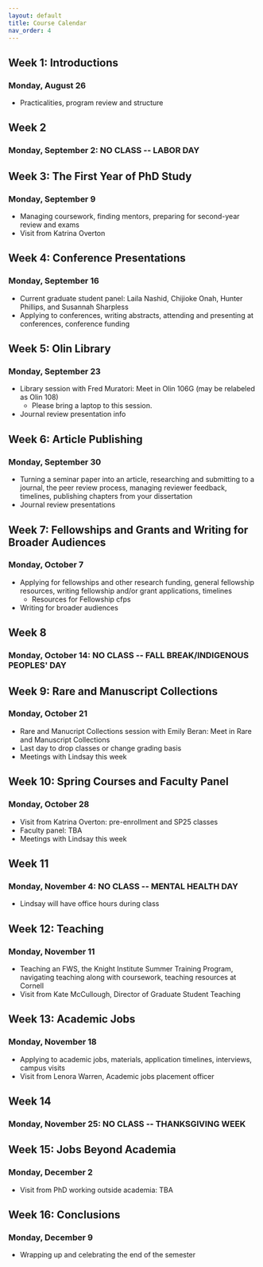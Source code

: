 ```yaml
---
layout: default
title: Course Calendar
nav_order: 4
---
```

## Week 1: Introductions
### Monday, August 26
- Practicalities, program review and structure

## Week 2
### Monday, September 2: NO CLASS -- LABOR DAY

## Week 3: The First Year of PhD Study
### Monday, September 9
- Managing coursework, finding mentors, preparing for second-year review and exams
- Visit from Katrina Overton

## Week 4: Conference Presentations
### Monday, September 16
- Current graduate student panel: Laila Nashid, Chijioke Onah, Hunter Phillips, and Susannah Sharpless
- Applying to conferences, writing abstracts, attending and presenting at conferences, conference funding

## Week 5: Olin Library
### Monday, September 23
- Library session with Fred Muratori: Meet in Olin 106G (may be relabeled as Olin 108)
    - Please bring a laptop to this session.
- Journal review presentation info

## Week 6: Article Publishing
### Monday, September 30
- Turning a seminar paper into an article, researching and submitting to a journal, the peer review process, managing reviewer feedback, timelines, publishing chapters from your dissertation
- Journal review presentations

## Week 7: Fellowships and Grants and Writing for Broader Audiences
### Monday, October 7
- Applying for fellowships and other research funding, general fellowship resources, writing fellowship and/or grant applications, timelines
	- Resources for Fellowship cfps
- Writing for broader audiences

## Week 8
### Monday, October 14: NO CLASS -- FALL BREAK/INDIGENOUS PEOPLES' DAY

## Week 9: Rare and Manuscript Collections
### Monday, October 21
- Rare and Manucript Collections session with Emily Beran: Meet in Rare and Manuscript Collections
- Last day to drop classes or change grading basis
- Meetings with Lindsay this week

## Week 10: Spring Courses and Faculty Panel
### Monday, October 28
- Visit from Katrina Overton: pre-enrollment and SP25 classes
- Faculty panel: TBA
- Meetings with Lindsay this week

## Week 11
### Monday, November 4: NO CLASS -- MENTAL HEALTH DAY
- Lindsay will have office hours during class

## Week 12: Teaching
### Monday, November 11
- Teaching an FWS, the Knight Institute Summer Training Program, navigating teaching along with coursework, teaching resources at Cornell
- Visit from Kate McCullough, Director of Graduate Student Teaching

## Week 13: Academic Jobs
### Monday, November 18
- Applying to academic jobs, materials, application timelines, interviews, campus visits
- Visit from Lenora Warren, Academic jobs placement officer

## Week 14
### Monday, November 25: NO CLASS -- THANKSGIVING WEEK

## Week 15: Jobs Beyond Academia
### Monday, December 2
- Visit from PhD working outside academia: TBA

## Week 16: Conclusions
### Monday, December 9
- Wrapping up and celebrating the end of the semester

